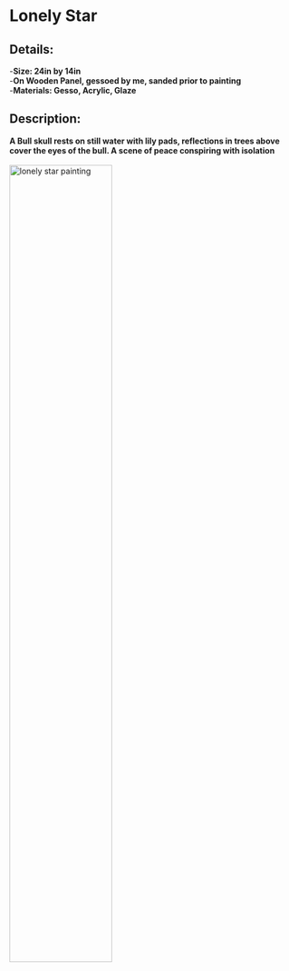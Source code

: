 # Lonely Star
<h2>Details:</h2>
-<b>Size: 24in by 14in</b><br>
-<b>On Wooden Panel, gessoed by me, sanded prior to painting</b><br>
-<b>Materials: Gesso, Acrylic, Glaze</b><br>

<h2>Description:</h2>
<b>A Bull skull rests on still water with lily pads, reflections in trees above cover the eyes of the bull. A scene of peace conspiring with isolation</b>
<br>
<br>
<img src="https://github.com/siafergu/painting-images/blob/main/LO%20Res-10.jpg?raw=true" height="60%" width="60%" class="center" alt="lonely star painting"/>
<br>
